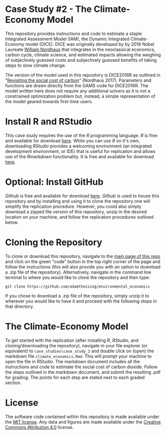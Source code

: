 # Case Study #2 - The Climate-Economy Model
This repository provides instructions and code to estimate a staple Integrated Assessment Model (IAM), the Dynamic Integrated Climate-Economy model (DICE). DICE was originally developed by by 2018 Nobel Laureate [William Nordhaus](https://en.wikipedia.org/wiki/William_Nordhaus) that integrates in the neoclassical economics, carbon cycle, climate science, and estimated impacts allowing the weighing of subjectively guessed costs and subjectively guessed benefits of taking steps to slow climate change.

The version of the model used in this repository is DICE2016R as outlined in "[Revisiting the social cost of carbon](case_studies/case_study_2/papers/Nordhaus_2017_PNAS-DICE2016.pdf)" (Nordhaus 2017). Parameters and functions are drawn directly from the GAMS code for DICE2016R. The model written here does not require any additional solvers as it is not a constrained optimization problem but, instead, a simple representation of the model geared towards first-time users.   

# Install R and RStudio
This case study requires the use of the *R* programming language. *R* is free and available for download [here](https://www.r-project.org/). While you can use *R* on it's own, downloading *RStudio* provides a welcoming environment (an integrated development environment, or IDE) that is useful for replication and allows use of the *Rmarkdown* functionality. It is free and available for download [here](https://www.rstudio.com/products/rstudio/).

# Optional: Install GitHub
*Github* is free and available for download [here](https://desktop.github.com/). *Github* is used to house this repository and by installing and using it to clone the repository one will simplify the replication procedure. However, you could also simply download a zipped file version of this repository, unzip in the desired location on your machine, and follow the replication procedures outlined below.

# Cloning the Repository
To clone or download this repository, navigate to the [main page of this repo](https://github.com/bryanparthum/environmental_economics) and click on the green "code" button in the top right corner of the page and follow the instructions (this will also provide you with an option to download a .zip file of the repository). Alternatively, navigate in the command line terminal to where you would like to clone the repository and then type: 

```
git clone https://github.com/adamtheising/environmental_economics
```

If you chose to download a .zip file of the repository, simply unzip it to wherever you would like to have it and proceed with the following steps in that directory.

# The Climate-Economy Model
To get started with the replication (after installing *R*, *RStudio*, and cloning/downloading the repository), navigate in your file explorer (or equivalent) to `case_studies\case_study_2` and double click on (open) the markdown file `climate_economics.Rmd`. This will prompt your machine to open the file in *RStudio*. The markdown document includes all the instructions and code to estimate the social cost of carbon dioxide. Follow the steps outlined in the markdown document, and submit the resulting .pdf for grading. The points for each step are stated next to each graded section.

# License
The software code contained within this repository is made available under the [MIT license](http://opensource.org/licenses/mit-license.php). Any data and figures are made available under the [Creative Commons Attribution 4.0](https://creativecommons.org/licenses/by/4.0/) license.